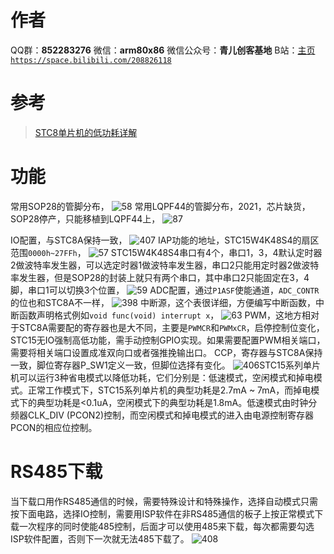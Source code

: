 ﻿# 作者
QQ群：**852283276**
微信：**arm80x86**
微信公众号：**青儿创客基地**
B站：[主页 `https://space.bilibili.com/208826118`](https://space.bilibili.com/208826118)

# 参考
> [STC8单片机的低功耗详解](https://blog.csdn.net/l420ll/article/details/80517862)

# 功能
常用SOP28的管脚分布，
![58](https://img-blog.csdnimg.cn/20210328185631386.PNG?x-oss-process=image/watermark,type_ZmFuZ3poZW5naGVpdGk,shadow_10,text_aHR0cHM6Ly9ibG9nLmNzZG4ubmV0L1podV9aaHVfMjAwOQ==,size_16,color_FFFFFF,t_70)
常用LQPF44的管脚分布，2021，芯片缺货，SOP28停产，只能移植到LQPF44上，
![87](https://img-blog.csdnimg.cn/895cf51214a14591bfb59831359c5396.png?x-oss-process=image/watermark,type_ZHJvaWRzYW5zZmFsbGJhY2s,shadow_50,text_Q1NETiBA5LiJ6YGN54yq,size_20,color_FFFFFF,t_70,g_se,x_16)

IO配置，与STC8A保持一致，
![407](https://img-blog.csdnimg.cn/20210427152452166.png?x-oss-process=image/watermark,type_ZmFuZ3poZW5naGVpdGk,shadow_10,text_aHR0cHM6Ly9ibG9nLmNzZG4ubmV0L1podV9aaHVfMjAwOQ==,size_16,color_FFFFFF,t_70)
IAP功能的地址，STC15W4K48S4的扇区范围`0000h~27FFh`，
![57](https://img-blog.csdnimg.cn/20210328181147798.png?x-oss-process=image/watermark,type_ZmFuZ3poZW5naGVpdGk,shadow_10,text_aHR0cHM6Ly9ibG9nLmNzZG4ubmV0L1podV9aaHVfMjAwOQ==,size_16,color_FFFFFF,t_70)
STC15W4K48S4串口有4个，串口1，3，4默认定时器2做波特率发生器，可以选定时器1做波特率发生器，串口2只能用定时器2做波特率发生器，但是SOP28的封装上就只有两个串口，其中串口2只能固定在3，4脚，串口1可以切换3个位置，
![59](https://img-blog.csdnimg.cn/20210328185945285.png?x-oss-process=image/watermark,type_ZmFuZ3poZW5naGVpdGk,shadow_10,text_aHR0cHM6Ly9ibG9nLmNzZG4ubmV0L1podV9aaHVfMjAwOQ==,size_16,color_FFFFFF,t_70)
ADC配置，通过`P1ASF`使能通道，`ADC_CONTR`的位也和STC8A不一样，
![398](https://img-blog.csdnimg.cn/2021040617005223.png?x-oss-process=image/watermark,type_ZmFuZ3poZW5naGVpdGk,shadow_10,text_aHR0cHM6Ly9ibG9nLmNzZG4ubmV0L1podV9aaHVfMjAwOQ==,size_16,color_FFFFFF,t_70)
中断源，这个表很详细，方便编写中断函数，中断函数声明格式例如`void func(void) interrupt x`，
![63](https://img-blog.csdnimg.cn/20210421010707993.png?x-oss-process=image/watermark,type_ZmFuZ3poZW5naGVpdGk,shadow_10,text_aHR0cHM6Ly9ibG9nLmNzZG4ubmV0L1podV9aaHVfMjAwOQ==,size_16,color_FFFFFF,t_70)
PWM，这地方相对于STC8A需要配的寄存器也是大不同，主要是`PWMCR`和`PWMxCR`，启停控制位变化，STC15无IO强制高低功能，需手动控制GPIO实现。如果需要配置PWM相关端口，需要将相关端口设置成准双向口或者强推挽输出口。
CCP，寄存器与STC8A保持一致，脚位寄存器P_SW1定义一致，但脚位选择有变化。
![406](https://img-blog.csdnimg.cn/20210427150311817.png?x-oss-process=image/watermark,type_ZmFuZ3poZW5naGVpdGk,shadow_10,text_aHR0cHM6Ly9ibG9nLmNzZG4ubmV0L1podV9aaHVfMjAwOQ==,size_16,color_FFFFFF,t_70)STC15系列单片机可以运行3种省电模式以降低功耗，它们分别是：低速模式，空闲模式和掉电模式。正常工作模式下，STC15系列单片机的典型功耗是2.7mA ~ 7mA，而掉电模式下的典型功耗是<0.1uA，空闲模式下的典型功耗是1.8mA。低速模式由时钟分频器CLK_DIV (PCON2)控制，而空闲模式和掉电模式的进入由电源控制寄存器PCON的相应位控制。

# RS485下载
当下载口用作RS485通信的时候，需要特殊设计和特殊操作，选择自动模式只需按下面电路，选择IO控制，需要用ISP软件在非RS485通信的板子上按正常模式下载一次程序的同时使能485控制，后面才可以使用485来下载，每次都需要勾选ISP软件配置，否则下一次就无法485下载了。
![408](https://img-blog.csdnimg.cn/20210427155545646.png?x-oss-process=image/watermark,type_ZmFuZ3poZW5naGVpdGk,shadow_10,text_aHR0cHM6Ly9ibG9nLmNzZG4ubmV0L1podV9aaHVfMjAwOQ==,size_16,color_FFFFFF,t_70)



